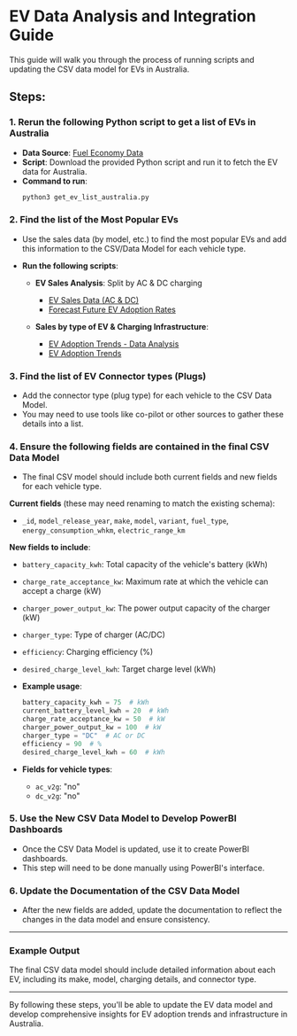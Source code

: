 # EV Data Analysis and Integration Guide

This guide will walk you through the process of running scripts and updating the CSV data model for EVs in Australia.

## Steps:

### 1. Rerun the following Python script to get a list of EVs in Australia
- **Data Source**: [Fuel Economy Data](https://www.fueleconomy.gov/feg/download.shtml)
- **Script**: Download the provided Python script and run it to fetch the EV data for Australia.
- **Command to run**: 
    ```bash
    python3 get_ev_list_australia.py
    ```

### 2. Find the list of the Most Popular EVs
- Use the sales data (by model, etc.) to find the most popular EVs and add this information to the CSV/Data Model for each vehicle type.
- **Run the following scripts**:

    - **EV Sales Analysis**: Split by AC & DC charging
        - [EV Sales Data (AC & DC)](https://github.com/Chameleon-company/EVAT-Data-Science/blob/main/personal-work/archive/pending/nirmal-antony-mariadoss/EV%20Sales%20in%20Australia%20from%202011%20to%202024.ipynb)
        - [Forecast Future EV Adoption Rates](https://github.com/Chameleon-company/EVAT-Data-Science/blob/main/personal-work/archive/pending/rose-mary-joy/Develop_Models_to_Forecast_Future_EV_Adoption_Rates.ipynb)
        
    - **Sales by type of EV & Charging Infrastructure**:
        - [EV Adoption Trends - Data Analysis](https://github.com/Chameleon-company/EVAT-Data-Science/blob/main/personal-work/archive/pending/shut-keung-chan/DataAnalysis_EV_adoption_trends.ipynb)
        - [EV Adoption Trends](https://github.com/Chameleon-company/EVAT-Data-Science/blob/main/personal-work/archive/pending/shut-keung-chan/EV_adoption_trends.ipynb)

### 3. Find the list of EV Connector types (Plugs)
- Add the connector type (plug type) for each vehicle to the CSV Data Model.
- You may need to use tools like co-pilot or other sources to gather these details into a list.

### 4. Ensure the following fields are contained in the final CSV Data Model
- The final CSV model should include both current fields and new fields for each vehicle type.

**Current fields** (these may need renaming to match the existing schema):
- `_id`, `model_release_year`, `make`, `model`, `variant`, `fuel_type`, `energy_consumption_whkm`, `electric_range_km`
  
**New fields to include**:
- `battery_capacity_kwh`: Total capacity of the vehicle's battery (kWh)
- `charge_rate_acceptance_kw`: Maximum rate at which the vehicle can accept a charge (kW)
- `charger_power_output_kw`: The power output capacity of the charger (kW)
- `charger_type`: Type of charger (AC/DC)
- `efficiency`: Charging efficiency (%)
- `desired_charge_level_kwh`: Target charge level (kWh)

- **Example usage**:
    ```python
    battery_capacity_kwh = 75  # kWh
    current_battery_level_kwh = 20  # kWh
    charge_rate_acceptance_kw = 50  # kW
    charger_power_output_kw = 100  # kW
    charger_type = "DC"  # AC or DC
    efficiency = 90  # %
    desired_charge_level_kwh = 60  # kWh
    ```

- **Fields for vehicle types**:
    - `ac_v2g`: "no"
    - `dc_v2g`: "no"

### 5. Use the New CSV Data Model to Develop PowerBI Dashboards
- Once the CSV Data Model is updated, use it to create PowerBI dashboards.
- This step will need to be done manually using PowerBI's interface.

### 6. Update the Documentation of the CSV Data Model
- After the new fields are added, update the documentation to reflect the changes in the data model and ensure consistency.

---

### Example Output
The final CSV data model should include detailed information about each EV, including its make, model, charging details, and connector type.

---

By following these steps, you'll be able to update the EV data model and develop comprehensive insights for EV adoption trends and infrastructure in Australia.

